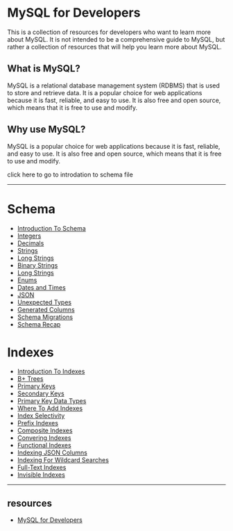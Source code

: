 # MySQL for Developers

This is a collection of resources for developers who want to learn more about MySQL. It is not intended to be a comprehensive guide to MySQL, but rather a collection of resources that will help you learn more about MySQL.

## What is MySQL?

MySQL is a relational database management system (RDBMS) that is used to store and retrieve data. It is a popular choice for web applications because it is fast, reliable, and easy to use. It is also free and open source, which means that it is free to use and modify.

## Why use MySQL?

MySQL is a popular choice for web applications because it is fast, reliable, and easy to use. It is also free and open source, which means that it is free to use and modify.

click here to go to introdation to schema file

---
# Schema 
* [Introduction To Schema](Schema/introduction-to-schema.md)
* [Integers](Schema/integers.md)
* [Decimals](Schema/decimals.md)
* [Strings](Schema/strings.md)
* [Long Strings](Schema/long-strings.md)
* [Binary Strings](Schema/binary-strings.md)
* [Long Strings](Schema/long-strings.md)
* [Enums](Schema/enums.md)
* [Dates and Times](Schema/dates.md)
* [JSON](Schema/json.md)
* [Unexpected Types](Schema/unexpected-types.md)
* [Generated Columns](Schema/generated-columns.md)
* [Schema Migrations](Schema/schema-migrations.md)
* [Schema Recap](Schema/schema-recap.md)

# Indexes
* [Introduction To Indexes](Indexes/introduction-to-indexes.md)
* [B+ Trees](Indexes/b-trees.md)
* [Primary Keys](Indexes/primary-keys.md)
* [Secondary Keys](Indexes/secondary-keys.md)
* [Primary Key Data Types](Indexes/primary-key-data-types.md)
* [Where To Add Indexes](Indexes/where-to-add-indexes.md)
* [Index Selectivity](Indexes/index-selectivity.md)
* [Prefix Indexes](Indexes/prefix-indexes.md)
* [Composite Indexes](Indexes/composite-indexes.md)
* [Convering Indexes](Indexes/convering-indexes.md)
* [Functional Indexes](Indexes/functional-indexes.md)
* [Indexing JSON Columns](Indexes/indexing-json-columns.md)
* [Indexing For Wildcard Searches](Indexes/indexing-for-wildcard-searches.md)
* [Full-Text Indexes](Indexes/fulltext-indexes.md)
* [Invisible Indexes](Indexes/invisible-indexes.md)
---

## resources
* [MySQL for Developers](https://planetscale.com/courses/mysql-for-developers/)